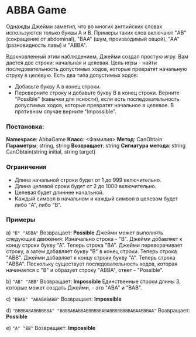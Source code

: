 # ABBA Game

Однажды Джейми заметил, что во многих английских словах используются только буквы A и B. Примеры таких слов включают "AB" (сокращение от abdominal), "BAA" (шум, производимый овцой), "AA" (разновидность лавы) и "ABBA".

Вдохновленный этим наблюдением, Джейми создал простую игру. Вам дается две строки: начальная и целевая. Цель игры - найти последовательность допустимых ходов, которые превратят начальную струку в целевую. Есть два типа допустимых ходов:
- Добавьте букву А в конец строки.
- Переверните строку и добавьте букву B в конец строки.
Верните "Possible" (кавычки для ясности), если есть последовательность допустимых ходов, которые превратят начальное в целевое. В противном случае верните "Impossible".

### Постановка:
**Namespace**: AbbaGame
**Класс**: <Фамилия>
**Метод**: СanObtain
**Параметры**: string, string
**Возвращает**: string
**Сигнатура метода**: string СanObtain(string initial, string target)

### Ограничения
- Длина начальной строки будет от 1 до 999 включительно.
- Длина целевой сроки будет от 2 до 1000 включительно.
- Целевая будет длиннее начальной.
- Каждый символ в начальном и каждый символ в целевом будет либо "A", либо "B".

### Примеры
a) `"B" "ABBA"`
Возвращает: **Possible**
Джейми может выполнять следующие движения:
Изначально строка - "B".
Джейми добавляет к концу строки букву "А". Теперь строка "BA".
Джейми переворачивает строку, а затем добавляет букву "B" в конец строки. Теперь строка "ABB".
Джейми добавляет к концу строки букву "А". Теперь строка "ABBA".
Поскольку существует последовательность ходов, которая начинается с "B" и образует строку "ABBA", ответ - "Possible".

b) `"AB" "АBB"`
Возвращает: **Impossible**
Единственные строки длины 3, которые может создать Джейми, - это "ABA" и "BAB".

c) `"BBAB" "ABABABABB"`
Возвращает: **Impossible**

d) `"BBBBABABBBBBBA" "BBBBABABBABBBBBBABABBBBBBBBABAABBBAA"`
Возвращает: **Possible**

e) `"А" "BB"`
Возвращает: **Impossible**